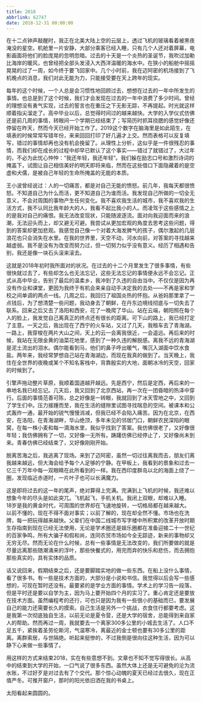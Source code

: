 ```yaml
---
title: 2018
abbrlink: 62747
date: 2018-12-31 00:00:00
---
```


在十二点钟声敲醒时，我正在北美大陆上空的云层上，透过飞机的玻璃看着被黑夜淹没的星空。机舱里一片安静，大部分乘客已经入睡，只有几个人还对着屏幕，电影画面将他们的脸庞晃的忽明忽暗。过去的十天是一个炎热的圣诞节，我吹过加勒比海岸的暖风，也曾经把全部头发浸入大西洋温暖的海水中。在狭小的船舱中摇摇晃晃的过了一周，如今终于要飞回家中。几个小时前，我在迈阿密的机场接到了飞机晚点的消息，我们对此无能为力，只能接受要在天上跨年的现实。

每年的这个时候，一个人总是会习惯性地回顾过去，想想在过去的一年中所发生的事情。也总是到了这个时候，我们才会发现在过去的一年中浪费了多少时间。曾经的理想没有勇气实现，过去的誓言也在重压之下无影无踪，不再提起。时光就这样顺着指尖溜走了。高中毕业以后，总觉得时间过的越来越快。大学的入学仪式仿佛还是前几周的事情，转眼间一个学期已经结束了；写简历时抓耳挠腮的感觉好像还停留在昨天，然而今天已经开始工作了。2019这个数字在脑海里是如此陌生，在填表的时候常常写错年份，来来回回打印了好几遍才上交。然而表格可以反复填写，错过的事情却再也没有机会挽留了。从理性上分析，这似乎是一件很残忍的事情，而我们却在成长的过程中却早已默认了这个事实——错过了就错过了，大过年的，不必为此忧心忡忡：“我还年轻，我还年轻”。我们躲在励志口号和激烈诗词的掩盖下，试图让自己相信美好的明天即将来临，然而在这些借口下面隐藏着的是空虚和犬儒，是被自己年轻的生命所掩盖的无能的本质。

王小波曾经说过：人的一切痛苦，都是对自己无能的愤怒。前几年，我每天都很愤怒。不知道自己为什么而活，更不知道自己为谁而活。我发现自己所做的一切全无意义，不会对周围的事物产生任何变化。我不喜欢我生活的城市，我不喜欢我的生活方式，我不认同比我年龄大的人，我看不起比我小的人。而凌驾于这些感情之上的是我对自己的痛恨。我无法改变现状，只能随波逐流。面对向我迎面而来的浪潮，无法迎头而上，却又避无可避。我尝试从更加宏观的角度去思考这些问题，得到的答案却更加悲观。我感觉自己像一个对着大海发脾气的孩子，偶尔激起的几层浪花也只会消失在水里。在我的世界里，天空不动，河水向前，对答案的寻找越来越虚弱。我不是没有为改变而努力过，但一切努力似乎没有意义。经历了相遇和告别，我还是像一块石头滚来滚去。

这就是2018年初时我所面对的状况。在过去的十二个月里发生了很多事情，有些很快就过去了，有些却怎么也无法忘记，这些无法忘记的事情便永远不会忘记。正式从高中毕业，告别了最后的温柔乡，我冲到了久违的自由当中。不仅仅是因为再没有作业和课堂，更因为我终于有机会来亲自动手决定我的去处——不再是家和学校之间单调的两点一线。几周之后，我回归了祖国炎热的怀抱。从爸妈那里拿了一点钱后，为了想清楚一些问题，我动身去了朝鲜，在丹东边境线彻底与一切失去了联系。回来之后又去了洛阳和西安，花了一晚爬了华山。站在云端，朝阳照在每个人的脸上，我发觉自己离真正的终点还有很长的距离。可下山的路上，我已经打定了主意。一天之后，我出现在了西宁的火车站，又过了几天，我租车去了青海湖。一路上，我穿梭在两片大山之间，天上的云一会离我很近，一会遥远。再后来的时候，我站在无限金黄的油菜花地里，感到了一种久违的解脱感。离我不远的青海湖是泥土流出的泪水。偶尔能看到马，他们的鼻子呼出暖气，嘴沉入湖面中饮水食盐。两年来，我经常梦想自己站在青海湖边，而现在我真的做到了。当天晚上，我住在全世界的夜晚或某个不知名客栈中，背靠殷实的大地，面朝冰冷的天空，回家的时候到了。

引擎声拖动整片草原，我顺着国道越开越远。先是西宁，然后是定西，再后来的一串地名我已经忘记。几天后，我又回到了北京西站，再一次在一团昏暗的热泽中穿行。后面的事情范善可陈，总之好像是一转眼，我就回到了冰天雪地之中，又回到了学生们中。压力接踵而至，我在生活的缝隙里试图寻找喘息的空间。被课本和公式轰炸一通，最开始的锐气慢慢消减，但我已经不会陷入痛苦。因为在北京，在西安，在洛阳，在青海湖畔，华山绝顶，多年未见的邻居门口，朝鲜农民深陷的眼窝，在每一株小麦和每一滴海水里，我似乎找到了答案。我仿佛很老了，又好像很年轻；我仿佛拥有了一切，又好像一无所有。踌躇仿佛已经停止了，又好像尚未到来。青春仿佛已经结束了，又好像刚刚开始。

脱离苦海之后，我逃离了现场。来到了迈阿密，虽然一切过往离我而去，朋友们离我越来越远，但大海会给予每个人足够的宁静。在甲板上，我看到的景象和过去一亿三千万年中每一双眼睛在此所看到的一样。我在西印度群岛以北的海面上绕了一圈，发现临近赤道时，一片叶子也可以长满魔力。

这是即将过去的这一年的尾声，绝对算得上完满。完满到上飞机的时候，我还难以想象今年的尽头是如此突兀。飞机起飞，手机关机。我闭上双眼，却难以入睡。18岁是我的黄金时代，可周围的世界却在飞速地旋转，一切格局都在越来越大。以前不懂的，现在不得不面对事实；以前了解的，现在却全然不懂。市场也在洗牌，每一把玩得越来越快。父辈们在中国二线城市写字楼中所积累的改革开放时期生存指南到现在已经无法使用，无论是学术圈还是娱乐圈都在准备迎接二十一世纪的百家争鸣，所有大骗子和假和尚，连同农贸市场如今全无踪迹，新来的事物却又无穷无尽。然而无论在什么时候，总有一些事情是无法改变的，我们所要做的就是尽量远离那些随潮涌来的浮叶，那些快餐式的，用完而弃的快乐和悲伤，而去拥抱那些真实的，具有实体的品质。

话又说回来，假期结束之后，还是要脚踏实地的做一些东西。在船上没什么事情，看了很多书。有一些是技术方面的，大部分是小说和书信。我觉得以后会写一些感想的，可现在暂时还没有。最要紧的是学业方面的事情。学术上的学习告一段落，但是平时还是要以自学为主，因为马上要开始四个月的实习了。重心肯定还是要放在技术方面。虽然编程考的还行，可也只是因为我有一些很小的基础而已，要发展自己的能力还需要长久的摸索。自己生活是另外一个挑战，衣食住行都要考虑。这是我第一次彻底独自生活，以前无论是夏令营，还是大学的宿舍，总能得到来自家人的帮助。然而再过一周，我就要去一个离家300多公里的小城去生活了。人口不足五千，紧挨着圣劳伦斯河，气温寒冷，离最近的金士顿也要有30多公里的距离。离群索居，与世隔绝。听起来挺惨的，不过我倒是很向往这种生活，因为可以静下心来做一些事情了。

用这样的方式来结束2018，实在有些意想不到。文章也不知不觉写得很长。从高中的结束到大学的开始，一口气说了很多东西。虽然大体上还是无可避免的沦为流水账，不过好歹是对过去有了个交代。那个惊心动魄的夏天已经过去很久，现在正值严冬。可推开窗户，那时的阳光依旧洒在我的书桌上。

太阳看起来圆圆的。